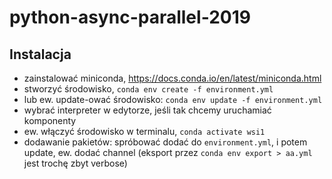 # python-async-parallel-2019


## Instalacja
- zainstalować miniconda, https://docs.conda.io/en/latest/miniconda.html
- stworzyć środowisko, `conda env create -f environment.yml`
- lub ew. update-ować środowisko: `conda env update -f environment.yml`
- wybrać interpreter w edytorze, jeśli tak chcemy uruchamiać komponenty
- ew. włączyć środowisko w terminalu, `conda activate wsi1`
- dodawanie pakietów: spróbować dodać do `environment.yml`, i potem update, ew. dodać channel 
(eksport przez `conda env export > aa.yml` jest trochę zbyt verbose)